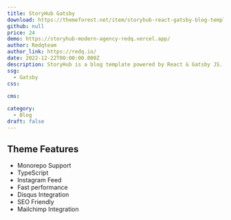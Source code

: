```yaml
---
title: StoryHub Gatsby
download: https://themeforest.net/item/storyhub-react-gatsby-blog-template/23897134
github: null
price: 24
demo: https://storyhub-modern-agency-redq.vercel.app/
author: Redqteam 
author_link: https://redq.io/
date: 2022-12-22T00:00:00.000Z
description: StoryHub is a blog template powered by React & Gatsby JS. It’s completely functional static blog template. It’s very fast, optimized for quick render.
ssg:
  - Gatsby
css:
  
cms:

category:
  - Blog
draft: false
---
```


## Theme Features

- Monorepo Support
- TypeScript
- Instagram Feed
- Fast performance
- Disqus Integration
- SEO Friendly
- Mailchimp Integration
